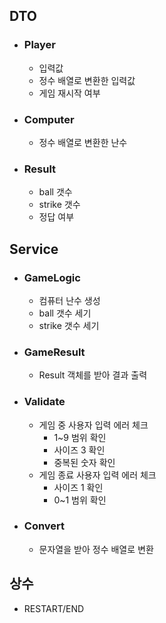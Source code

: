 ## DTO

- ### Player
    - 입력값
    - 정수 배열로 변환한 입력값
    - 게임 재시작 여부
- ### Computer
    - 정수 배열로 변환한 난수
- ### Result
    - ball 갯수
    - strike 갯수
    - 정답 여부

## Service

- ### GameLogic
    - 컴퓨터 난수 생성
    - ball 갯수 세기
    - strike 갯수 세기
- ### GameResult
    - Result 객체를 받아 결과 출력
- ### Validate
    - 게임 중 사용자 입력 에러 체크
        - 1~9 범위 확인
        - 사이즈 3 확인
        - 중복된 숫자 확인
    - 게임 종료 사용자 입력 에러 체크
        - 사이즈 1 확인
        - 0~1 범위 확인
- ### Convert
    - 문자열을 받아 정수 배열로 변환

## 상수

- RESTART/END